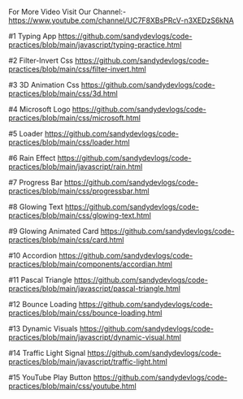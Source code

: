 For More Video
Visit Our Channel:- https://www.youtube.com/channel/UC7F8XBsPRcV-n3XEDzS6kNA

#1 Typing App
https://github.com/sandydevlogs/code-practices/blob/main/javascript/typing-practice.html

#2 Filter-Invert Css
https://github.com/sandydevlogs/code-practices/blob/main/css/filter-invert.html

#3 3D Animation Css
https://github.com/sandydevlogs/code-practices/blob/main/css/3d.html

#4 Microsoft Logo
https://github.com/sandydevlogs/code-practices/blob/main/css/microsoft.html

#5 Loader
https://github.com/sandydevlogs/code-practices/blob/main/css/loader.html

#6 Rain Effect
https://github.com/sandydevlogs/code-practices/blob/main/javascript/rain.html

#7 Progress Bar
https://github.com/sandydevlogs/code-practices/blob/main/css/progressbar.html

#8 Glowing Text
https://github.com/sandydevlogs/code-practices/blob/main/css/glowing-text.html

#9 Glowing Animated Card
https://github.com/sandydevlogs/code-practices/blob/main/css/card.html

#10 Accordion
https://github.com/sandydevlogs/code-practices/blob/main/components/accordian.html

#11 Pascal Triangle
https://github.com/sandydevlogs/code-practices/blob/main/javascript/pascal-triangle.html

#12 Bounce Loading
https://github.com/sandydevlogs/code-practices/blob/main/css/bounce-loading.html

#13 Dynamic Visuals
https://github.com/sandydevlogs/code-practices/blob/main/javascript/dynamic-visual.html

#14 Traffic Light Signal
https://github.com/sandydevlogs/code-practices/blob/main/javascript/traffic-light.html

#15 YouTube Play Button
https://github.com/sandydevlogs/code-practices/blob/main/css/youtube.html